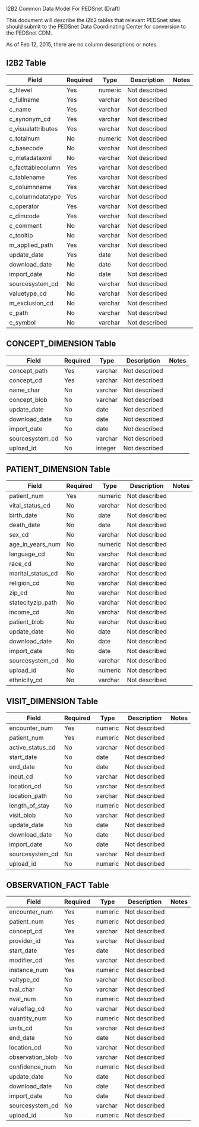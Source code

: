 I2B2 Common Data Model For PEDSnet (Draft)

This document will describe the i2b2 tables that relevant PEDSnet sites should
submit to the PEDSnet Data Coordinating Center for conversion to the PEDSnet
CDM.

As of Feb 12, 2015, there are no column descriptions or notes.

## I2B2 Table

Field | Required | Type | Description | Notes
--- | --- | --- | --- | --- 
c_hlevel | Yes | numeric | Not described |
c_fullname | Yes | varchar | Not described |
c_name | Yes | varchar | Not described |
c_synonym_cd | Yes | varchar | Not described |
c_visualattributes | Yes | varchar | Not described |
c_totalnum | No | numeric | Not described |
c_basecode | No | varchar | Not described |
c_metadataxml | No | varchar | Not described |
c_facttablecolumn | Yes | varchar | Not described |
c_tablename | Yes | varchar | Not described |
c_columnname | Yes | varchar | Not described |
c_columndatatype | Yes | varchar | Not described |
c_operator | Yes | varchar | Not described |
c_dimcode | Yes | varchar | Not described |
c_comment | No | varchar | Not described |
c_tooltip | No | varchar | Not described |
m_applied_path | Yes | varchar | Not described |
update_date | Yes | date | Not described |
download_date | No | date | Not described |
import_date | No | date | Not described |
sourcesystem_cd | No | varchar | Not described |
valuetype_cd | No | varchar | Not described |
m_exclusion_cd | No | varchar | Not described |
c_path | No | varchar | Not described |
c_symbol | No | varchar | Not described |

## CONCEPT_DIMENSION Table

Field | Required | Type | Description | Notes
--- | --- | --- | --- | --- 
concept_path | Yes | varchar | Not described | 
concept_cd | Yes | varchar | Not described |
name_char | No | varchar | Not described |
concept_blob | No | varchar | Not described |
update_date | No | date | Not described |
download_date | No | date | Not described |
import_date | No | date | Not described |
sourcesystem_cd | No | varchar | Not described |
upload_id | No | integer | Not described |


## PATIENT_DIMENSION Table

Field | Required | Type | Description | Notes
--- | --- | --- | --- | --- 
patient_num | Yes | numeric | Not described |
vital_status_cd | No | varchar | Not described |
birth_date | No | date | Not described |
death_date | No | date | Not described |
sex_cd | No | varchar | Not described |
age_in_years_num | No | numeric | Not described |
language_cd | No | varchar | Not described |
race_cd | No | varchar | Not described |
marital_status_cd | No | varchar | Not described |
religion_cd | No | varchar | Not described |
zip_cd | No | varchar | Not described |
statecityzip_path | No | varchar | Not described |
income_cd | No | varchar | Not described |
patient_blob | No | varchar | Not described |
update_date | No | date | Not described |
download_date | No | date | Not described |
import_date | No | date | Not described |
sourcesystem_cd | No | varchar | Not described |
upload_id | No | numeric | Not described |
ethnicity_cd | No | varchar | Not described |

## VISIT_DIMENSION Table

Field | Required | Type | Description | Notes
--- | --- | --- | --- | --- 
encounter_num | Yes | numeric | Not described |
patient_num | Yes | numeric | Not described |
active_status_cd | No | varchar | Not described |
start_date | No | date | Not described |
end_date | No | date | Not described |
inout_cd | No | varchar | Not described |
location_cd | No | varchar | Not described |
location_path | No | varchar | Not described |
length_of_stay | No | numeric | Not described |
visit_blob | No | varchar | Not described |
update_date | No | date | Not described |
download_date | No | date | Not described |
import_date | No | date | Not described |
sourcesystem_cd | No | varchar | Not described |
upload_id | No | numeric | Not described |

## OBSERVATION_FACT Table

Field | Required | Type | Description | Notes
--- | --- | --- | --- | --- 
encounter_num | Yes | numeric | Not described |
patient_num | Yes | numeric | Not described |
concept_cd | Yes | varchar | Not described |
provider_id | Yes | varchar | Not described |
start_date | Yes | date | Not described |
modifier_cd | Yes | varchar | Not described |
instance_num | Yes | numeric | Not described |
valtype_cd | No | varchar | Not described |
tval_char | No | varchar | Not described |
nval_num | No | numeric | Not described |
valueflag_cd | No | varchar | Not described | 
quantity_num | No | numeric | Not described |
units_cd | No | varchar | Not described | 
end_date | No | date | Not described |
location_cd | No | varchar | Not described | 
observation_blob | No | varchar | Not described | 
confidence_num | No | numeric | Not described |
update_date | No | date | Not described |
download_date | No | date | Not described | 
import_date | No | date | Not described | 
sourcesystem_cd | No | varchar | Not described | 
upload_id | No | numeric | Not described |
